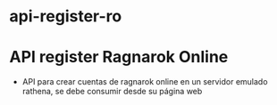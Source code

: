 # api-register-ro

# API register Ragnarok Online
- API para crear cuentas de ragnarok online en un servidor emulado rathena, se debe consumir desde su página web
